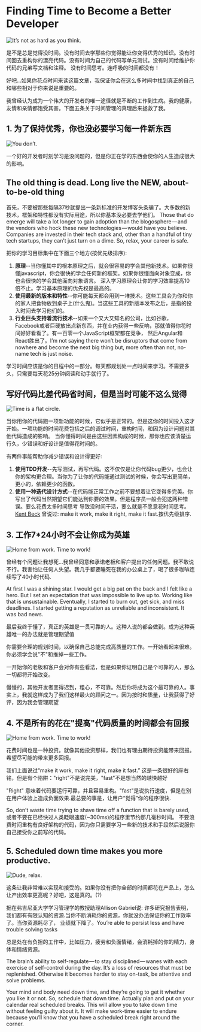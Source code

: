 # Finding Time to Become a Better Developer

![It’s not as hard as you think.](https://cdn-images-2.medium.com/max/1600/1*Y0koaXjHnJSrzB6vK4STqQ.png)

是不是总是觉得没时间。没有时间去学那些你觉得能让你变得优秀的知识。没有时间回去重构你的漂亮代码。没有时间为自己的代码写单元测试。没有时间给维护你代码的兄弟写文档和注释。
没有时间思考。连呼吸的时间都没有！

好吧...如果你花点时间来读这篇文章，我保证你会在这么多时间中找到真正的自己和哪些相对于你来说是重要的。

我曾经认为成为一个伟大的开发者的唯一途径就是不断的工作到生病。我的健康，友情和亲情都饱受其害。下面五条关于时间管理的真理后来拯救了我。

## 1. 为了保持优秀，你也没必要学习每一件新东西

![You don’t.](https://cdn-images-2.medium.com/max/1600/1*nlHiraEMnpECFoi3_nIV4g.gif)

一个好的开发者时刻学习是没问题的，但是你正在学的东西会使你的人生造成很大的影响。

## The old thing is dead. Long live the NEW, about-to-be-old thing

首先，不要被那些每隔37秒就提出一条新标准的开发博客头条骗了。大多数的新技术，框架和特性都没有实际用途，所以你基本没必要去学他们。
Those that do emerge will take a lot longer to gain adoption than the blogosphere — and the vendors who hock these new technologies — would have you believe.
 Companies are invested in their tech stack and, other than a handful of tiny tech startups, they can’t just turn on a dime. So, relax, your career is safe.

把你的学习目标集中在下面三个地方(按优先级排序):

1. **原理**--当你懂其中的根本原理之后，就会很容易的学会其他新技术。如果你很懂javascript，你会很快的学会任何新的框架。如果你很懂面向对象变成，你也会很快的学会其他面向对象语言。
    深入学习原理会让你的学习效率提高10倍不止。学习基本原理的优先权是最高的。
2. **使用最新的版本和特性**--你可能每天都会用到一堆技术。这些工具会为你和你的家人把食物放到桌子上(什么鬼)。当这些工具的新版本发布之后，是指的投入时间去学习他们的。
3. **行业巨头支持着流行技术**--如果一个又大又知名的公司，比如谷歌，Facebook或者巨硬放出点新东西，并在业内获得一些反响，那就值得你花时间好好看看了。有一百零一个JavaScript框架都在竞争，
    然后Angular和React胜出了。I’m not saying there won’t be disruptors that come from nowhere and become the next big thing but, more often than not, no-name tech is just noise.

学习时间应该是你的日程中的一部分。每天都规划处一点时间来学习。不需要多久，只需要每天花25分钟阅读和动手就行了。

## 写好代码比差代码省时间，但是当时可能不这么觉得

![Time is a flat circle.](https://cdn-images-2.medium.com/max/1600/1*T_iEqRX_YzZjmQeaRgk2mA.gif)

当你用你的代码跑一项新功能的时候，它似乎是正常的。但是这你的时间投入这才开始。一项功能的时间花费包括之后的调试时间，重构时间，和因为设计问题对其他代码造成的影响。
当你懂得时间是由这些因素构成的时候，那你也应该清楚运行久，少错误和好设计是值得花时间的。

有两件事能帮助你减少错误和设计得更好:
1. **使用TDD开发**--先写测试，再写代码。这不仅仅是让你代码bug更少，也会让你的架构更合理。当你为了让你的代码能通过测试的时候，你会写出更简单，更小的，依赖更少的函数。
2. **使用一种迭代设计方式**--在代码能正常工作之前不要想着让它变得多完美。你写出了代码当然期望它们能达到你要的效果。但是程序员一般会犯这两种错误。要么花费太多时间思考
    导致没时间干活，要么就是不愿意花时间思考。[Kent Beck](http://baike.baidu.com/link?url=SkEbVxS_0_yrAabt9bUYmh3fEdXMeMurmH1eBVe5EGipzHwUhkSQZElAhVdS3XRkB9NFAeVW7LO8NGaFYkv45_)
    曾说过: make it work, make it right, make it fast.按优先级排序.

## 3. 工作7*24小时不会让你成为英雄

![Home from work. Time to work!](https://cdn-images-2.medium.com/max/1600/1*NyLgzD71S8ZmsZ1QWRTYtw.gif)

曾经有个问题让我想死...我曾经同意和承诺老板和客户提出的任何问题。我不敢说不行。我害怕让任何人失望。我几乎都要睡死在我的办公桌上了，喝了很多咖啡连续写了40小时代码.

At first I was a shining star. I would get a big pat on the back and I felt like a hero. But I set an expectation that was impossible to live up to. Working like that is unsustainable. Eventually, I started to burn out, get sick, and miss deadlines. I started getting a reputation as unreliable and inconsistent. It was bad news.

最后我终于懂了，真正的英雄是一贯可靠的人。这种人说的都会做到。成为这种英雄唯一的办法就是管理期望值

你需要合理的规划时间，以确保自己总能完成高质量的工作。一开始看起来很难。你必须学会说"不"和推掉一些工作。

一开始你的老板和客户会对你有些看法，但是如果你证明自己是个可靠的人，那么一切都将开始改变。

慢慢的，其他开发者变得迟到，粗心，不可靠。然后你将成为这个最可靠的人。事实上，我就这样成为了我们这样最火的顾问之一。因为按时和质量，让我获得了好评，因为我会管理期望


## 4. 不是所有的花在"提高"代码质量的时间都会有回报

![Home from work. Time to work!](https://cdn-images-2.medium.com/max/1600/1*JMk2wpkTz9SKzs1D9s7-CA.png)

花费时间也是一种投资。就像其他投资那样，我们也有理由期待投资能带来回报。希望尽可能的带来更多回报。

我们上面说过“make it work, make it right, make it fast.” 这是一条很好的座右铭，但是有个陷阱："right"不是说完美，"fast"不是想当然的越快越好

"Right" 意味着代码要运行可靠，并且容易重构。"fast"是说执行速度，但是在别在用户体验上造成负面效果.最总要的事是，让用户“觉得”你的程序很快.

So, don’t waste time trying to shave time off a function that is barely used, 或者不要在已经快过人类眨眼速度(~300ms)的程序里节约那几毫秒时间。
不要浪费时间重构有良好架构的代码，因为你只需要学习一些新的技术和手段然后说服你自己接受你之前写的代码。

## 5. Scheduled down time makes you more productive.

![Dude, relax.](https://cdn-images-2.medium.com/max/1600/1*tREYaPTUYGW_LAbdOBKbaw.gif)

这条让我非常难以实现和接受的。如果你没有把你全部的时间都花在产品上，怎么让产出效率更高呢？好吧，这是真的。(?)

据在弗吉尼亚大学学习管理学的教授助理Allison Gabriel说: 许多研究报告表明，我们都有有限认知的资源.当你不断消耗你的资源，你就没办法保证你的工作效率了。当你资源耗尽了，
业绩就下降了。You’re able to persist less and have trouble solving tasks

总是处在有负担的工作中，比如压力，疲劳和负面情绪，会消耗掉的你的精力，身体和情绪资源。

The brain’s ability to self-regulate — to stay disciplined — wanes with each exercise of self-control during the day. It’s a loss of resources that must be replenished. Otherwise it becomes harder to stay on-task, be attentive and solve problems.

Your mind and body need down time, and they’re going to get it whether you like it or not. So, schedule that down time. Actually plan and put on your calendar real scheduled breaks. This will allow you to take down time without feeling guilty about it. It will make work-time easier to endure because you’ll know that you have a scheduled break right around the corner.
